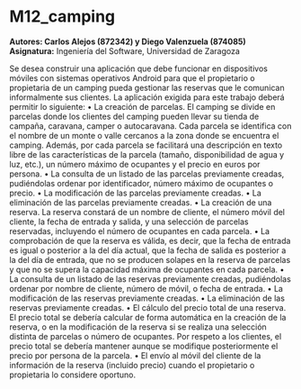 # M12_camping
<b>Autores: Carlos Alejos (872342) y Diego Valenzuela (874085)</b>  
<b>Asignatura:</b> Ingeniería del Software, Universidad de Zaragoza

Se desea construir una aplicación que debe funcionar en dispositivos móviles con sistemas operativos Android para que el propietario o propietaria de un camping pueda gestionar las reservas que le comunican informalmente sus clientes. La aplicación exigida para este trabajo deberá permitir lo siguiente: 
•	La creación de parcelas. El camping se divide en parcelas donde los clientes del camping pueden llevar su tienda de campaña, caravana, camper o autocaravana. Cada parcela se identifica con el nombre de un monte o valle cercanos a la zona donde se encuentra el camping. Además, por cada parcela se facilitará una descripción en texto libre de las características de la parcela (tamaño, disponibilidad de agua y luz, etc.), un número máximo de ocupantes y el precio en euros por persona. 
•	La consulta de un listado de las parcelas previamente creadas, pudiéndolas ordenar por identificador, número máximo de ocupantes o precio. 
•	La modificación de las parcelas previamente creadas. 
•	La eliminación de las parcelas previamente creadas. 
•	La creación de una reserva. La reserva constará de un nombre de cliente, el número móvil del cliente, la fecha de entrada y salida, y una selección de parcelas reservadas, incluyendo el número de ocupantes en cada parcela. 
•	La comprobación de que la reserva es válida, es decir, que la fecha de entrada es igual o posterior a la del día actual, que la fecha de salida es posterior a la del día de entrada, que no se producen solapes en la reserva de parcelas y que no se supera la capacidad máxima de ocupantes en cada parcela. 
•	La consulta de un listado de las reservas previamente creadas, pudiéndolas ordenar por nombre de cliente, número de móvil, o fecha de entrada. 
•	La modificación de las reservas previamente creadas. 
•	La eliminación de las reservas previamente creadas. 
•	El cálculo del precio total de una reserva. El precio total se debería calcular de forma automática en la creación de la reserva, o en la modificación de la reserva si se realiza una selección distinta de parcelas o número de ocupantes. Por respeto a los clientes, el precio total se debería mantener aunque se modifique posteriormente el precio por persona de la parcela.
•	El envío al móvil del cliente de la información de la reserva (incluido precio) cuando el propietario o propietaria lo considere oportuno.
